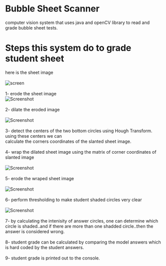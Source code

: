 # Bubble Sheet Scanner
 computer vision system that uses java and openCV library to read and grade bubble sheet tests.  <br />
# Steps this system do to grade student sheet

here is the sheet image
<br> <br>
![screen](1.png)
<br> <br>
1- erode the sheet image <br>
![Screenshot](2.png)
<br> <br>
2- dilate the eroded image <br>
<br>
![Screenshot](3.png) 
<br>
<br>
3- detect the centers of the two bottom circles using Hough Transform. using these centers we can <br>
calculate the corners coordinates of the slanted sheet image. <br><br>
4- wrap the dilated  sheet image using the matrix of corner coordinates of slanted image<br> <br>
![Screenshot](5.png)
 <br> <br>
5- erode the wraped sheet image <br> <br>
![Screenshot](6.png)
 <br> <br>
6- perform thresholding to make student shaded circles very clear <br> <br>
![Screenshot](7.png) 
<br> <br>
7- by calculating the intenisity of answer circles, one can determine which circle is
shaded..and if there are more than one shadded circle..then the answer is considered wrong. <br> <br>
8- student grade can be calculated by comparing the model answers which is hard coded by the
student answers.<br> <br>
9- student grade is printed out to the console.<br>

